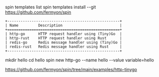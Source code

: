 

spin templates list
spin templates install --git https://github.com/fermyon/spin

```
+---------------------------------------------------+
| Name         Description                          |
+===================================================+
| http-go      HTTP request handler using (Tiny)Go  |
| http-rust    HTTP request handler using Rust      |
| redis-go     Redis message handler using (Tiny)Go |
| redis-rust   Redis message handler using Rust     |
+---------------------------------------------------+
```

mkdir hello
cd hello
spin new http-go --name hello --value variable=hello

https://github.com/fermyon/spin/tree/main/examples/http-tinygo